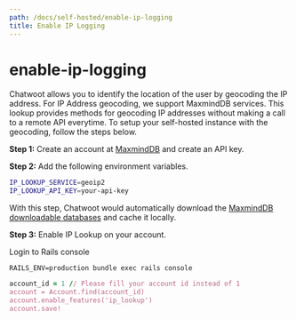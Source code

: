 ```yaml
---
path: /docs/self-hosted/enable-ip-logging
title: Enable IP Logging
---
```


# enable-ip-logging

Chatwoot allows you to identify the location of the user by geocoding the IP address. For IP Address geocoding, we support MaxmindDB services. This lookup provides methods for geocoding IP addresses without making a call to a remote API everytime. To setup your self-hosted instance with the geocoding, follow the steps below.

**Step 1:** Create an account at [MaxmindDB](https://www.maxmind.com) and create an API key.

**Step 2:** Add the following environment variables.

```bash
IP_LOOKUP_SERVICE=geoip2
IP_LOOKUP_API_KEY=your-api-key
```

With this step, Chatwoot would automatically download the [MaxmindDB downloadable databases](https://dev.maxmind.com/geoip/geoip2/downloadable/) and cache it locally.

**Step 3:** Enable IP Lookup on your account.

Login to Rails console

```text
RAILS_ENV=production bundle exec rails console
```

```ruby
account_id = 1 // Please fill your account id instead of 1
account = Account.find(account_id)
account.enable_features('ip_lookup')
account.save!
```

